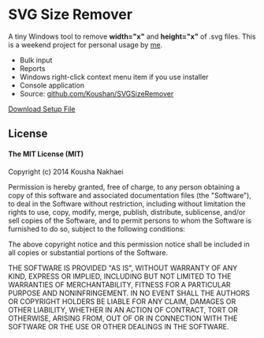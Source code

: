 # SVG Size Remover

A tiny Windows tool to remove **width="x"** and **height="x"** of .svg files. This is a weekend project for personal usage by [me](http://kousha.svbtle.com/).
* Bulk input
* Reports
* Windows right-click context menu item if you use installer
* Console application
* Source: [github.com/Koushan/SVGSizeRemover](http://github.com/Koushan/SVGSizeRemover)

[Download Setup File](https://github.com/Koushan/SVGSizeRemover/raw/master/bin/svgSizeRemoverSetup.exe)

## License

#### The MIT License (MIT)

Copyright (c) 2014 Kousha Nakhaei

Permission is hereby granted, free of charge, to any person obtaining a copy of
this software and associated documentation files (the "Software"), to deal in
the Software without restriction, including without limitation the rights to
use, copy, modify, merge, publish, distribute, sublicense, and/or sell copies
of the Software, and to permit persons to whom the Software is furnished to do
so, subject to the following conditions:

The above copyright notice and this permission notice shall be included in all
copies or substantial portions of the Software.

THE SOFTWARE IS PROVIDED "AS IS", WITHOUT WARRANTY OF ANY KIND, EXPRESS OR
IMPLIED, INCLUDING BUT NOT LIMITED TO THE WARRANTIES OF MERCHANTABILITY,
FITNESS FOR A PARTICULAR PURPOSE AND NONINFRINGEMENT. IN NO EVENT SHALL THE
AUTHORS OR COPYRIGHT HOLDERS BE LIABLE FOR ANY CLAIM, DAMAGES OR OTHER
LIABILITY, WHETHER IN AN ACTION OF CONTRACT, TORT OR OTHERWISE, ARISING FROM,
OUT OF OR IN CONNECTION WITH THE SOFTWARE OR THE USE OR OTHER DEALINGS IN THE
SOFTWARE.